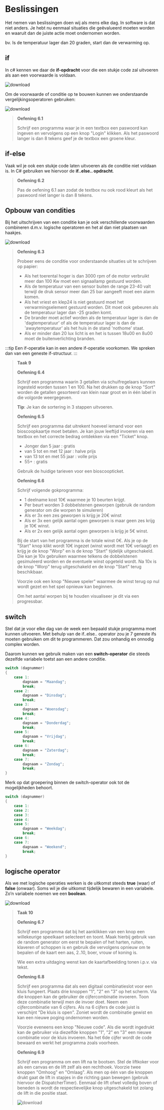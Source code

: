 # Beslissingen
Het nemen van beslissingen doen wij als mens elke dag. In software is dat niet anders. Je hebt nu eenmaal situaties die geëvalueerd moeten worden en waaruit dan de juiste actie moet ondernomen worden.

bv. Is de temperatuur lager dan 20 graden, start dan de verwarming op.

## if

In c# kennen we daar de **if-opdracht** voor die een stukje code zal uitvoeren als aan een voorwaarde is voldaan.

![download](./images/afbeelding1.png)

Om de voorwaarde of conditie op te bouwen kunnen we onderstaande vergelijkingsoperatoren gebruiken:

![download](./images/afbeelding2.png)

> **Oefening 6.1**
>
>Schrijf een programma waar je in een textbox een paswoord kan ingeven en vervolgens op een knop "Login" klikken. Als het paswoord langer is dan 8 tekens geef je de textbox een groene kleur.

## if-else

Vaak wil je ook een stukje code laten uitvoeren als de conditie niet voldaan is. In C# gebruiken we hiervoor de **if..else.. opdracht**.

> **Oefening 6.2**
>
>Pas de oefening 6.1 aan zodat de textbox nu ook rood kleurt als het paswoord niet langer is dan 8 tekens.
>
## Opbouw van condities

Bij het uitschrijven van een conditie kan je ook verschillende voorwaarden combineren d.m.v. logische operatoren en het al dan niet plaatsen van haakjes.

![download](./images/afbeelding3.png)

> **Oefening 6.3**
>
>Probeer eens de conditie voor onderstaande situaties uit te schrijven op papier:
>* Als het toerental hoger is dan 3000 rpm of de motor verbruikt meer dan 100 Kw moet een signaallamp gestuurd worden.
>* Als de temperatuur van een sensor buiten de range 23-40 valt terwijl de druk sensor meer dan 25 bar aangeeft moet een alarm komen.
>* Als het vriest en klep24 is niet gestuurd moet het verwarmingselement gestuurd worden. Dit moet ook gebeuren als de temperatuur lager dan -25 graden komt.
>* De brander moet actief worden als de temperatuur lager is dan de 'dagtemperatuur' of als de temperatuur lager is dan de 'awaytemperatuur' als het huis in de stand 'nothome' staat.
>* Als er minder dan 20 lux licht is en het is tussen 18u00 en 8u00 moet de buitenverlichting branden.

:::tip
Een if-operatie kan in een andere if-operatie voorkomen. We spreken dan van een geneste if-structuur.
:::

> **Taak 9**
>
> **Oefening 6.4**
>
>Schrijf een programma waarin 3 getallen via schuifregelaars kunnen ingesteld worden tussen 1 en 100. Na het drukken op de knop "Sort" worden de getallen gesorteerd van klein naar groot en in één label in die volgorde weergegeven.
>
>**Tip**: Je kan de sortering in 3 stappen uitvoeren.
>
> **Oefening 6.5**
>
>Schrijf een programma dat uitrekent hoeveel iemand voor een bioscoopkaartje moet betalen. Je kan jouw leeftijd invoeren via een textbox en het correcte bedrag ontdekken via een "Ticket" knop.
>* Jonger dan 5 jaar : gratis
>* van 5 tot en met 12 jaar : halve prijs
>* van 13 tot en met 55 jaar : volle prijs
>* 55+ : gratis
>
>Gebruik de huidige tarieven voor een bioscoopticket.
>
> **Oefening 6.6**
>
>Schrijf volgende gokprogramma:
>
>* 1 deelname kost 10€ waarmee je 10 beurten krijgt.
>* Per beurt worden 3 dobbelstenen geworpen (gebruik de random generator om die worpen te simuleren)
>* Als er 3x een zes geworpen is krijg je 20€ winst
>* Als er 3x een gelijk aantal ogen geworpen is maar geen zes krijg je 10€ winst.
>* Als er 2x een gelijk aantal ogen geworpen is krijg je 5€ winst.
>
>Bij de start van het programma is de totale winst 0€. Als je op de "Start" knop klikt wordt 10€ ingezet (winst wordt met 10€ verlaagt) en krijg je de knop "Worp" en is de knop "Start" tijdelijk uitgeschakeld. Die kan je 10x gebruiken waarmee telkens de dobbelstenen gesimuleerd worden en de eventuele winst opgeteld wordt. Na 10x is de knop "Worp" terug uitgeschakeld en de knop "Start" terug beschikbaar.
>
>Voorzie ook een knop "Nieuwe speler" waarmee de winst terug op nul wordt gezet en het spel opnieuw kan beginnen.
>
>Om het aantal worpen bij te houden visualiseer je dit via een progressbar.
>
## switch

Stel dat je voor elke dag van de week een bepaald stukje programma moet kunnen uitvoeren. 
Met behulp van de if..else.. operator zou je 7 geneste ifs moeten gebruiken om dit te programmeren.
Dat zou onhandig en onnodig complex worden.

Daarom kunnen we gebruik maken van een **switch-operator** die steeds dezelfde variabele toetst aan een andere conditie.

```csharp
switch (dagnummer)
{
    case 1:
        dagnaam = "Maandag";
        break;
    case 2:
        dagnaam = "Dinsdag";
        break;
    case 3:
        dagnaam = "Woensdag";
        break;
    case 4:
        dagnaam = "Donderdag";
        break;
    case 5:
        dagnaam = "Vrijdag";
        break;
    case 6:
        dagnaam = "Zaterdag";
        break;
    case 7:
        dagnaam = "Zondag";
        break;        
}
```
Merk op dat groepering binnen de switch-operator ook tot de mogelijkheden behoort.

```csharp
switch (dagnummer)
{
    case 1:
    case 2:
    case 3:
    case 4:
    case 5:
        dagnaam = "Weekdag";
        break;
    case 6:
    case 7:
        dagnaam = "Weekend";
        break;        
}
```
## logische operator

Als we met logische operaties werken is de uitkomst steeds **true** (waar) of **false** (onwaar). Soms wil je die uitkomst tijdelijk bewaren in een variabele. Zo’n variabele noemen we een **boolean**.

![download](./images/afbeelding4.png)

> **Taak 10**
>
> **Oefening 6.7**
>
>Schrijf een programma dat bij het aanklikken van een knop een willekeurige speelkaart selecteert en toont. Maak hierbij gebruik van de random generator om eerst te bepalen of het harten, ruiten, klaveren of schoppen is en gebruik die vervolgens opnieuw om te bepalen of de kaart een aas, 2..10, boer, vrouw of koning is.
>
>Wie een extra uitdaging wenst kan de kaartafbeelding tonen i.p.v. via tekst.
>
> **Oefening 6.8**
>
>Schrijf een programma dat als een digitaal combinatieslot voor een kluis fungeert. Plaats drie knoppen "1", "2" en "3" op het scherm. Via die knoppen kan de gebruiker de cijfercombinatie invoeren. Toon deze combinatie terwijl men de invoer doet. Neem een cijfercombinatie van 6 cijfers. Als na 6 cijfers de code juist is verschijnt "De kluis is open". Zoniet wordt de combinatie gewist en kan een nieuwe poging ondernomen worden.
>
> Voorzie eveneens een knop "Nieuwe code". Als die wordt ingedrukt kan de gebruiker via diezelfde knoppen "1", "2" en "3" een nieuwe combinatie voor de kluis invoeren. Na het 6de cijfer wordt de code bewaard en werkt het programma zoals voorheen.
>
> **Oefening 6.9**
>
>Schrijf een programma om een lift na te bootsen. Stel de liftkoker voor als een canvas en de lift zelf als een rechthoek. Voorzie twee knoppen "Omhoog" en "Omlaag". Als men op één van die knoppen drukt gaat de lift in stapjes in die richting gaan bewegen (gebruik hiervoor de DispatcherTimer). Eenmaal de lift ofwel volledig boven of beneden is wordt de respectievelijke knop uitgeschakeld tot zolang de lift in die positie staat.
>
>![download](./images/afbeelding5.png)
>

